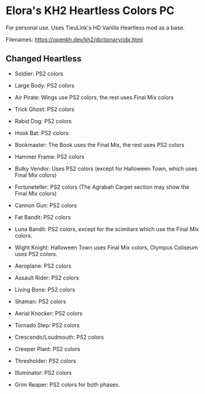 # Elora's KH2 Heartless Colors PC
For personal use.
Uses TieuLink's HD Vanilla Heartless mod as a base.

Filenames: https://openkh.dev/kh2/dictionary/obj.html

## Changed Heartless

- Soldier: PS2 colors
- Large Body: PS2 colors
- Air Pirate: Wings use PS2 colors, the rest uses Final Mix colors
- Trick Ghost: PS2 colors
- Rabid Dog: PS2 colors
- Hook Bat: PS2 colors
- Bookmaster: The Book uses the Final Mix, the rest uses PS2 colors
- Hammer Frame: PS2 colors
- Bulky Vendor: Uses PS2 colors (except for Halloween Town, which uses Final Mix colors)
- Fortuneteller: PS2 colors (The Agrabah Carpet section may show the Final Mix colors)
- Cannon Gun: PS2 colors
- Fat Bandit: PS2 colors
- Luna Bandit: PS2 colors, except for the scimitars which use the Final Mix colors.
- Wight Knight: Halloween Town uses Final Mix colors, Olympus Coliseum uses PS2 colors.
- Aeroplane: PS2 colors
- Assault Rider: PS2 colors
- Living Bone: PS2 colors
- Shaman: PS2 colors
- Aerial Knocker: PS2 colors
- Tornado Step: PS2 colors
- Crescendo/Loudmouth: PS2 colors
- Creeper Plant: PS2 colors



- Thresholder: PS2 colors
- Illuminator: PS2 colors
- Grim Reaper: PS2 colors for both phases.
